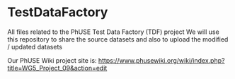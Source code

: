 # TestDataFactory
All files related to the PhUSE Test Data Factory (TDF) project
We will use this repository to share the source datasets and also to upload the modified / updated datasets

Our PhUSE Wiki project site is:
https://www.phusewiki.org/wiki/index.php?title=WG5_Project_09&action=edit
